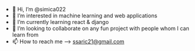 - 👋 Hi, I’m @simica022
- 👀 I’m interested in machine learning and web applications
- 🌱 I’m currently learning react & django
- 💞️ I’m looking to collaborate on any fun project with people whom I can learn from
- 📫 How to reach me --> ssaric21@gmail.com

<!---
simica022/simica022 is a ✨ special ✨ repository because its `README.md` (this file) appears on your GitHub profile.
You can click the Preview link to take a look at your changes.
--->
